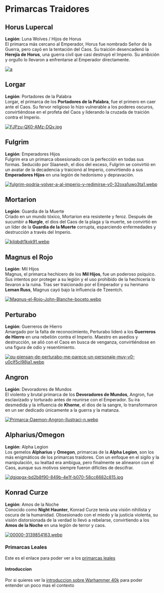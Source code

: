 # Primarcas Traidores

## Horus Lupercal
**Legión**: Luna Wolves / Hijos de Horus  
El primarca más cercano al Emperador, Horus fue nombrado Señor de la Guerra, pero cayó en la tentación del Caos. Su traición desencadenó la **Herejía de Horus**, una guerra civil que casi destruyó el Imperio. Su ambición y orgullo lo llevaron a enfrentarse al Emperador directamente.

[![a](https://i.postimg.cc/4NfzBPQG/nh1dbqr1ub7c1.webp)](https://postimg.cc/MXLMGyL3)

## Lorgar
**Legión**: Portadores de la Palabra  
Lorgar, el primarca de los **Portadores de la Palabra**, fue el primero en caer ante el Caos. Su fervor religioso lo hizo vulnerable a los poderes oscuros, convirtiéndose en el profeta del Caos y liderando la cruzada de traición contra el Imperio.

[![FJPzu-QX0-AMz-DQv.jpg](https://i.postimg.cc/JztjWhFd/FJPzu-QX0-AMz-DQv.jpg)](https://postimg.cc/mPfPYTBQ)

## Fulgrim
**Legión**: Emperadores Hijos  
Fulgrim era un primarca obsesionado con la perfección en todas sus formas. Seducido por Slaanesh, el dios del exceso, Fulgrim se convirtió en un avatar de la decadencia y traicionó al Imperio, convirtiendo a sus **Emperadores Hijos** en una legión de hedonismo y depravación.

[![fulgrim-podria-volver-a-al-imperio-y-redimirse-v0-32oxa1uwo3ta1.webp](https://i.postimg.cc/QMT5HyhQ/fulgrim-podria-volver-a-al-imperio-y-redimirse-v0-32oxa1uwo3ta1.webp)](https://postimg.cc/TyThsQy1)

## Mortarion
**Legión**: Guardia de la Muerte  
Criado en un mundo tóxico, Mortarion era resistente y feroz. Después de sucumbir a **Nurgle**, el dios del Caos de la plaga y la muerte, se convirtió en un líder de la **Guardia de la Muerte** corrupta, esparciendo enfermedades y destrucción a través del Imperio.

[![kjlqbdt1kxk91.webp](https://i.postimg.cc/1t1F6r3L/kjlqbdt1kxk91.webp)](https://postimg.cc/bGLdfbbT)

## Magnus el Rojo
**Legión**: Mil Hijos  
Magnus, el primarca hechicero de los **Mil Hijos**, fue un poderoso psíquico. Sus intentos por proteger a su legión y el uso prohibido de la hechicería lo llevaron a la ruina. Tras ser traicionado por el Emperador y su hermano **Leman Russ**, Magnus cayó bajo la influencia de Tzeentch.

[![Magnus-el-Rojo-John-Blanche-boceto.webp](https://i.postimg.cc/3Nn0sMFT/Magnus-el-Rojo-John-Blanche-boceto.webp)](https://postimg.cc/cttJ3bz9)

## Perturabo
**Legión**: Guerreros de Hierro  
Amargado por la falta de reconocimiento, Perturabo lideró a los **Guerreros de Hierro** en una rebelión contra el Imperio. Maestro en asedios y destrucción, se alió con el Caos en busca de venganza, convirtiéndose en una figura de odio y resentimiento.

[![qu-piensan-de-perturabo-me-parece-un-personaje-muy-v0-u0clf5cl98ja1.webp](https://i.postimg.cc/zGLHccLs/qu-piensan-de-perturabo-me-parece-un-personaje-muy-v0-u0clf5cl98ja1.webp)](https://postimg.cc/CRgKZJs7)

## Angron
**Legión**: Devoradores de Mundos  
El violento y brutal primarca de los **Devoradores de Mundos**, Angron, fue esclavizado y torturado antes de reunirse con el Emperador. Su ira desmedida y la influencia de **Khorne**, el dios de la sangre, lo transformaron en un ser dedicado únicamente a la guerra y la matanza.

[![Primarca-Daemon-Angron-Ilustraci-n.webp](https://i.postimg.cc/FFDfs40t/Primarca-Daemon-Angron-Ilustraci-n.webp)](https://postimg.cc/s1GfwbnK)

## Alpharius/Omegon
**Legión**: Alpha Legion  
Los gemelos **Alpharius** y **Omegon**, primarcas de la **Alpha Legion**, son los más enigmáticos de los primarcas traidores. Con un enfoque en el sigilo y la manipulación, su lealtad era ambigua, pero finalmente se alinearon con el Caos, aunque sus motivos siempre fueron difíciles de descifrar.

[![dgjqpgx-bd2b8f90-849b-4e1f-b070-58cc6682c815.jpg](https://i.postimg.cc/L65JJbVJ/dgjqpgx-bd2b8f90-849b-4e1f-b070-58cc6682c815.jpg)](https://postimg.cc/N5hsVbSt)

## Konrad Curze
**Legión**: Amos de la Noche  
Conocido como **Night Haunter**, Konrad Curze tenía una visión nihilista y oscura de la humanidad. Obsesionado con el miedo y la justicia violenta, su visión distorsionada de la verdad lo llevó a rebelarse, convirtiendo a los **Amos de la Noche** en una legión de terror y caos.

[![00000-3139854163.webp](https://i.postimg.cc/T3Wh95FG/00000-3139854163.webp)](https://postimg.cc/zy8JDvqP)

### Primarcas Leales
Este es  el enlace para poder ver a los [primarcas leales](Primarcas_Leales.md)

#### Introduccion
Por si quieres ver la [introduccion sobre Warhammer 40k](README.md) para poder entender un poco mas el contexto

